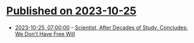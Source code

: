 # [Published on 2023-10-25](index.md)

* [2023-10-25, 07:00:00](https://science.slashdot.org/story/23/10/25/0132221/scientist-after-decades-of-study-concludes-we-dont-have-free-will?utm_source=rss1.0mainlinkanon&utm_medium=feed) - [Scientist, After Decades of Study, Concludes: We Don't Have Free Will](https://science.slashdot.org/story/23/10/25/0132221/scientist-after-decades-of-study-concludes-we-dont-have-free-will?utm_source=rss1.0mainlinkanon&utm_medium=feed)
